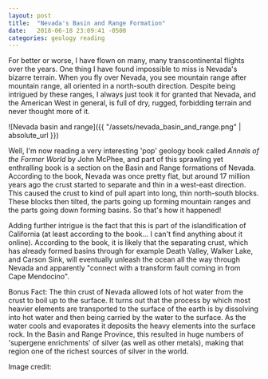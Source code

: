 ```yaml
---
layout: post
title:  "Nevada's Basin and Range Formation"
date:   2018-06-18 23:09:41 -0500
categories: geology reading
---
```


For better or worse, I have flown on many, many transcontinental flights over the years. One thing I have found impossible to miss is Nevada's bizarre terrain. When you fly over Nevada, you see mountain range after mountain range, all oriented in a north-south direction. Despite being intrigued by these ranges, I always just took it for granted that Nevada, and the American West in general, is full of dry, rugged, forbidding terrain and never thought more of it.

![Nevada basin and range]({{ "/assets/nevada_basin_and_range.png" | absolute_url }})

Well, I'm now reading a very interesting 'pop' geology book called *Annals of the Former World* by John McPhee, and part of this sprawling yet enthralling book is a section on the Basin and Range formations of Nevada. According to the book, Nevada was once pretty flat, but around 17 million years ago the crust started to separate and thin in a west-east direction. This caused the crust to kind of pull apart into long, thin north-south blocks. These blocks then tilted, the parts going up forming mountain ranges and the parts going down forming basins. So that's how it happened!

Adding further intrigue is the fact that this is part of the islandification of California (at least according to the book... I can't find anything about it online). According to the book, it is likely that the separating crust, which has already formed basins through for example Death Valley, Walker Lake, and Carson Sink, will eventually unleash the ocean all the way through Nevada and apparently "connect with a transform fault coming in from Cape Mendocino".

Bonus Fact: The thin crust of Nevada allowed lots of hot water from the crust to boil up to the surface. It turns out that the process by which most heavier elements are transported to the surface of the earth is by dissolving into hot water and then being carried by the water to the surface. As the water cools and evaporates it deposits the heavy elements into the surface rock. In the Basin and Range Province, this resulted in huge numbers of 'supergene enrichments' of silver (as well as other metals), making that region one of the richest sources of silver in the world.

Image credit: [](https://fineartamerica.com/featured/nevada-state-usa-3d-render-topographic-map-border-frank-ramspott.html)